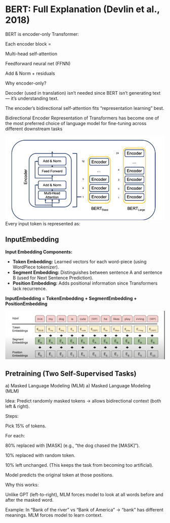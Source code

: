 # BERT: Full Explanation (Devlin et al., 2018)

BERT is encoder-only Transformer:

Each encoder block =

Multi-head self-attention

Feedforward neural net (FFNN)

Add & Norm + residuals

Why encoder-only?

Decoder (used in translation) isn’t needed since BERT isn’t generating text — it’s understanding text.

The encoder’s bidirectional self-attention fits “representation learning” best.

Bidirectional Encoder Representation of Transformers has become one of the most preferred choice of language model for fine-tuning across different downstream tasks

![alt text](image-4.png)
Every input token is represented as:

## InputEmbedding

**Input Embedding Components:**

- **Token Embedding:** Learned vectors for each word-piece (using WordPiece tokenizer).
- **Segment Embedding:** Distinguishes between sentence A and sentence B (used for Next Sentence Prediction).
- **Position Embedding:** Adds positional information since Transformers lack recurrence.

**InputEmbedding = TokenEmbedding + SegmentEmbedding + PositionEmbedding**

![alt text](image-5.png)

## Pretraining (Two Self-Supervised Tasks)

a) Masked Language Modeling (MLM)
a) Masked Language Modeling (MLM)

Idea: Predict randomly masked tokens → allows bidirectional context (both left & right).

Steps:

Pick 15% of tokens.

For each:

80% replaced with [MASK] (e.g., “the dog chased the [MASK]”).

10% replaced with random token.

10% left unchanged.
(This keeps the task from becoming too artificial).

Model predicts the original token at those positions.

Why this works:

Unlike GPT (left-to-right), MLM forces model to look at all words before and after the masked word.

Example: In “Bank of the river” vs “Bank of America” → “bank” has different meanings. MLM forces model to learn context.
